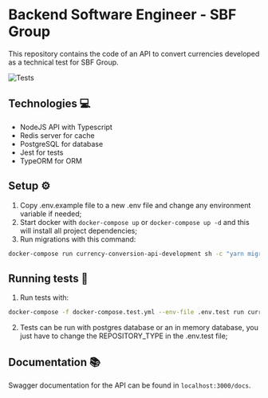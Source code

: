 # Backend Software Engineer - SBF Group

This repository contains the code of an API to convert currencies developed as a technical test for SBF Group.

![Tests](https://github.com/RaphaelBatagini/eng-gruposbf-backend-typescript/actions/workflows/test.yml/badge.svg?branch=main)

## Technologies :computer:

- NodeJS API with Typescript
- Redis server for cache
- PostgreSQL for database
- Jest for tests
- TypeORM for ORM

## Setup :gear:

1. Copy .env.example file to a new .env file and change any environment variable if needed;
2. Start docker with `docker-compose up` or `docker-compose up -d` and this will install all project dependencies;
3. Run migrations with this command:
```sh
docker-compose run currency-conversion-api-development sh -c "yarn migration:run"
```

## Running tests :test_tube:
1. Run tests with:
```sh
docker-compose -f docker-compose.test.yml --env-file .env.test run currency-conversion-api-test
```

2. Tests can be run with postgres database or an in memory database, you just have to change the REPOSITORY_TYPE in the .env.test file;

## Documentation :books:
Swagger documentation for the API can be found in `localhost:3000/docs`.

